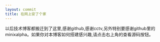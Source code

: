 ```yaml
---
layout: commit
title: 在网上安了个家
---
```


以后技术博客都搬迁到了这里,感谢github,感谢cctv,另外特别要感谢github里的minixalpha。如果你对本博客如何搭建感兴趣,请点击右上角的查看源码按钮。
